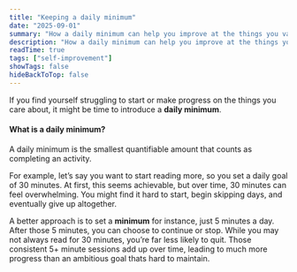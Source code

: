 ```yaml
---
title: "Keeping a daily minimum"
date: "2025-09-01"
summary: "How a daily minimum can help you improve at the things you value."
description: "How a daily minimum can help you improve at the things you value."
readTime: true
tags: ["self-improvement"]
showTags: false
hideBackToTop: false
---
```



If you find yourself struggling to start or make progress on the things you care about, it might be time to introduce a **daily minimum**.


#### What is a daily minimum?
A daily minimum is the smallest quantifiable amount that counts as completing an activity.


For example, let’s say you want to start reading more, so you set a daily goal of 30 minutes. At first, this seems achievable, but over time, 30 minutes can feel overwhelming. You might find it hard to start, begin skipping days, and eventually give up altogether.

A better approach is to set a **minimum** for instance, just 5 minutes a day. After those 5 minutes, you can choose to continue or stop. While you may not always read for 30 minutes, you’re far less likely to quit. Those consistent 5+ minute sessions add up over time, leading to much more progress than an ambitious goal thats hard to maintain.